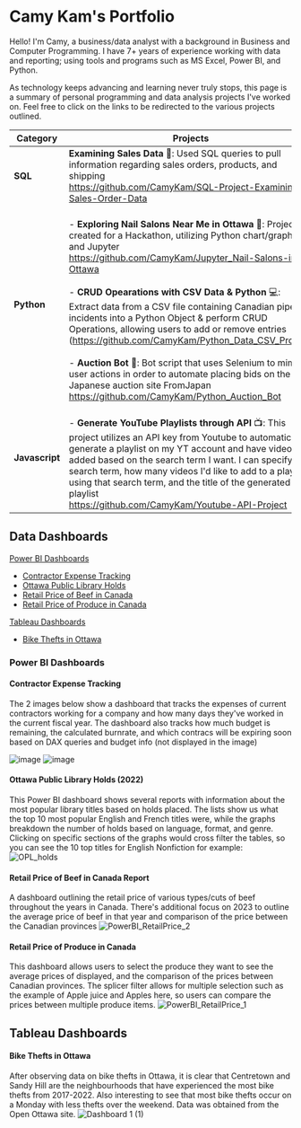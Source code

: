 # Camy Kam's Portfolio
Hello! I'm Camy, a business/data analyst with a background in Business and Computer Programming. I have 7+ years of experience working with data and reporting; 
using tools and programs such as MS Excel, Power BI, and Python. 

As technology keeps advancing and learning never truly stops, this page is a summary of personal programming and data analysis projects I've worked on.
Feel free to click on the links to be redirected to the various projects outlined.



| Category  | Projects |
| ------------- | ------------- |
| **SQL** | **Examining Sales Data** 🔎: Used SQL queries to pull information regarding sales orders, products, and shipping<br> https://github.com/CamyKam/SQL-Project-Examining-Sales-Order-Data<br>|
| **Python**  |<br> - **Exploring Nail Salons Near Me in Ottawa** 💅: Project created for a Hackathon, utilizing Python chart/graphs and Jupyter <br> https://github.com/CamyKam/Jupyter_Nail-Salons-in-Ottawa<br><br> - **CRUD Opearations with CSV Data & Python** 💻: Extract data from a CSV file containing Canadian pipeline incidents into a Python Object & perform CRUD Operations, allowing users to add or remove entries<br>(https://github.com/CamyKam/Python_Data_CSV_Project) <br><br> - **Auction Bot** 🤖: Bot script that uses Selenium to mimic user actions in order to automate placing bids on the Japanese auction site FromJapan <br>https://github.com/CamyKam/Python_Auction_Bot |
| **Javascript**  |<br> - **Generate YouTube Playlists through API** 📺: This project utilizes an API key from Youtube to automatically generate a playlist on my YT account and have videos added based on the search term I want. I can specify a search term, how many videos I'd like to add to a playlist using that search term, and the title of the generated playlist <br>https://github.com/CamyKam/Youtube-API-Project <br>|

## Data Dashboards

[Power BI Dashboards](#Power-BI-Dashboards)
  - [Contractor Expense Tracking](#Contractor-Expense-Tracking)
  - [Ottawa Public Library Holds](#Ottawa-Public-Library-Holds (2022))
  - [Retail Price of Beef in Canada](#Retail-Price-of-Beef-in-Canada)
  - [Retail Price of Produce in Canada](#Retail-Price-of-Produce-in-Canada)
    
[Tableau Dashboards](#Tableau-Dashboards)
  - [Bike Thefts in Ottawa](#Bike-Thefts-in-Ottawa)


### Power BI Dashboards
#### Contractor Expense Tracking
The 2 images below show a dashboard that tracks the expenses of current contractors working for a company and how many days they've worked in the current fiscal year. 
The dashboard also tracks how much budget is remaining, the calculated burnrate, and which contracs will be expiring soon based on DAX queries and budget info (not displayed in the image)

![image](https://github.com/user-attachments/assets/641218c3-afbc-4696-8f97-e29583532530)
![image](https://github.com/user-attachments/assets/9acbac97-2ad6-4935-836d-523304b7db37)

#### Ottawa Public Library Holds (2022)
This Power BI dashboard shows several reports with information about the most popular library titles based on holds placed. The lists show us what the top 10 most popular English and French titles were, while the graphs breakdown the number of holds based on language, format, and genre. Clicking on specific sections of the graphs would cross filter the tables, so you can see the 10 top titles for English Nonfiction for example:
![OPL_holds](https://github.com/user-attachments/assets/9f21792f-1083-445b-abdb-ad3cdfade724)


#### Retail Price of Beef in Canada Report
A dashboard outlining the retail price of various types/cuts of beef throughout the years in Canada. There's additional focus on 2023 to outline the average price of beef in that year and comparison of the price between the Canadian provinces
![PowerBI_RetailPrice_2](https://github.com/user-attachments/assets/2e3ddf47-b9d2-4a51-bb1a-9c7e5dd5f4bf)

#### Retail Price of Produce in Canada
This dashboard allows users to select the produce they want to see the average prices of displayed, and the comparison of the prices between Canadian provinces. The splicer filter allows for multiple selection such as the example of Apple juice and Apples here, so users can compare the prices between multiple produce items.
![PowerBI_RetailPrice_1](https://github.com/user-attachments/assets/f7d36d76-2e4f-4fc5-ac3c-89605770d57c)

## Tableau Dashboards
#### Bike Thefts in Ottawa
After observing data on bike thefts in Ottawa, it is clear that Centretown and Sandy Hill are the neighbourhoods that have experienced the most bike thefts from 2017-2022. Also interesting to see that most bike thefts occur on a Monday with less thefts over the weekend.
Data was obtained from the Open Ottawa site.
![Dashboard 1 (1)](https://github.com/user-attachments/assets/bd37a183-d34e-43be-8dfa-90dc0adb5569)

